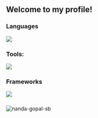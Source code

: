 <h2>Welcome to my profile!</h2>

<h3 align="left">Languages</h3>
 <img src="https://skillicons.dev/icons?i=cpp,c,bash,dart,js,py," />
<h3 align="left">Tools:</h3>
 <img src="https://skillicons.dev/icons?i=git,vscode,linux,windows,visualstudio" />
<h3 align="left">Frameworks</h3>
 <img src="https://skillicons.dev/icons?i=fastapi,express,gtk,flutter,react,tensorflow,unity"/>

<h3></h3>

<p><img align="center" src="https://github-readme-stats.vercel.app/api/top-langs/?username=nanda-gopal-sb&&hide_border=true&layout=donut&theme=cobalt" alt="nanda-gopal-sb" />




